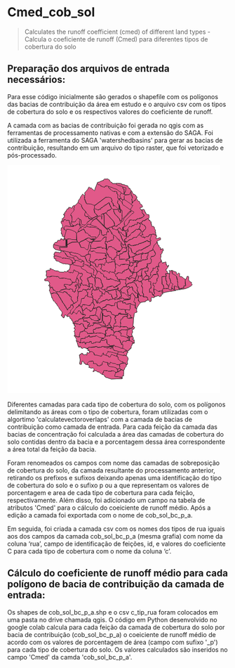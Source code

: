 # Cmed_cob_sol
> Calculates the runoff coefficient (cmed) of different land types -
> Calcula o coeficiente de runoff (Cmed) para diferentes tipos de cobertura do solo


## Preparação dos arquivos de entrada necessários:

Para esse código inicialmente são gerados o shapefile com os polígonos das bacias de contribuição da área em estudo e o arquivo csv com os tipos de cobertura do solo e os respectivos valores do coeficiente de runoff.

A camada com as bacias de contribuição foi gerada no qgis com as ferramentas de processamento nativas e com a extensão do SAGA. Foi utilizada a ferramenta do SAGA 'watershedbasins' para gerar as bacias de contribuição, resultando em um arquivo do tipo raster, que foi vetorizado e pós-processado.

![image](cob_sol_bc_p_a.png)


Diferentes camadas para cada tipo de cobertura do solo, com os polígonos delimitando as áreas com o tipo de cobertura, foram utilizadas com o algortimo 'calculatevectoroverlaps' com a camada de bacias de contribuição como camada de entrada. Para cada feição da camada das bacias de concentração foi calculada a área das camadas de cobertura do solo contidas dentro da bacia e a porcentagem dessa área correspondente a área total da feição da bacia.

Foram renomeados os campos com nome das camadas de sobreposição de cobertura do solo, da camada resultante do processamento anterior, retirando os prefixos e sufixos deixando apenas uma identificação do tipo de cobertura do solo e o sufixo p ou a que representam os valores de porcentagem e area de cada tipo de cobertura para cada feição, respectivamente. Além disso, foi adicionado um campo na tabela de atributos 'Cmed' para o cálculo do coeiciente de runoff médio. Após a edição a camada foi exportada com o nome de cob_sol_bc_p_a.

Em seguida, foi criada a camada csv com os nomes dos tipos de rua iguais aos dos campos da camada cob_sol_bc_p_a (mesma grafia) com nome da coluna ‘rua’, campo de identificação de feições, id, e valores do coeficiente C para cada tipo de cobertura com o nome da coluna ‘c’.


## Cálculo do coeficiente de runoff médio para cada polígono de bacia de contribuição da camada de entrada:

Os shapes de cob_sol_bc_p_a.shp e o csv c_tip_rua foram colocados em uma pasta no drive chamada qgis. O código em Python desenvolvido no google colab calcula para cada feição da camada de cobertura do solo por bacia de contribuição (cob_sol_bc_p_a) o coeiciente de runoff médio de acordo com os valores de porcentagem de área (campo com sufixo '_p') para cada tipo de cobertura do solo.  Os valores calculados são inseridos no campo 'Cmed' da camda 'cob_sol_bc_p_a'.
